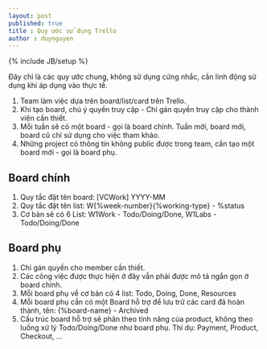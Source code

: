 ```yaml
---
layout: post
published: true
title : Quy ước sử dụng Trello
author : duynguyen
---
```


{% include JB/setup %}

Đây chỉ là các quy ước chung, không sử dụng cứng nhắc, cần linh động sử dụng khi áp dụng vào thực tế.

1. Team làm việc dựa trên board/list/card trên Trello.
1. Khi tạo board, chú ý quyền truy cập - Chỉ gán quyền truy cập cho thành viên cần thiết.
1. Mỗi tuần sẽ có một board - gọi là board chính. Tuần mới, board mới, board cũ chỉ sử dụng cho việc tham khảo.
1. Những project có thông tin không public được trong team, cần tạo một board mới - gọi là board phụ.

## Board chính

1. Quy tắc đặt tên board: \[VCWork] YYYY-MM
1. Quy tắc đặt tên list: W{%week-number}{%working-type} - %status
1. Cơ bản sẽ có 6 List: W1Work - Todo/Doing/Done, W1Labs - Todo/Doing/Done

## Board phụ

1. Chỉ gán quyền cho member cần thiết.
1. Các công việc được thực hiện ở đây vẫn phải được mô tả ngắn gọn ở board chính.
1. Mỗi board phụ về cơ bản có 4 list: Todo, Doing, Done, Resources
1. Mỗi board phụ cần có một Board hỗ trợ để lưu trữ các card đã hoàn thành, tên: {%board-name} - Archived
1. Cấu trúc board hỗ trợ sẽ phân theo tính năng của product, không theo luồng xử lý Todo/Doing/Done như board phụ. Thí dụ: Payment, Product, Checkout, …
